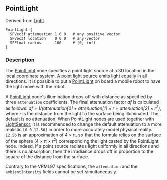 ## PointLight

Derived from [Light](light.md).

```
PointLight {
  SFVec3f attenuation 1 0 0   # any positive vector
  SFVec3f location    0 0 0   # any-vector
  SFFloat radius      100     # [0, inf)
}
```

### Description

The [PointLight](#pointlight) node specifies a point light source at a 3D location in the local coordinate system.
A point light source emits light equally in all directions.
It is possible to put a [PointLight](#pointlight) on board a mobile robot to have the light move with the robot.

A [PointLight](#pointlight) node's illumination drops off with distance as specified by three `attenuation` coefficients.
The final attenuation factor *af* is calculated as follows: *af = 1/(attenuation[0] + attenuation[1] &times; r + attenuation[2] &times; r<sup>2</sup>)*, where *r* is the distance from the light to the surface being illuminated.
The default is no attenuation.
When [PointLight](#pointlight) nodes are used together with [LightSensor](lightsensor.md), it is recommended to change the default attenuation to a more realistic `[0 0 12.56]` in order to more accurately model physical reality.
`12.56` is an approximation of 4 &times; &pi;, so that the formula relies on the surface of the sphere (4 &times; &pi; &times; r<sup>2</sup>) corresponding the light casted by the [PointLight](#pointlight) node.
Indeed, if a point source radiates light uniformly in all directions and there is no absorption, then the irradiance drops off in proportion to the square of the distance from the surface.

Contrary to the VRML97 specifications, the `attenuation` and the `ambientIntensity` fields cannot be set simultaneously.
